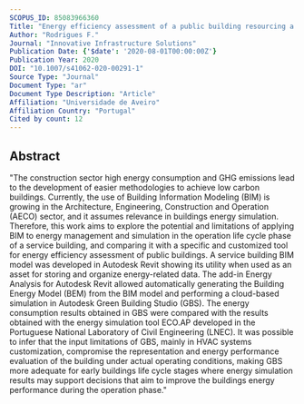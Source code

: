 ```yaml
---
SCOPUS_ID: 85083966360
Title: "Energy efficiency assessment of a public building resourcing a BIM model"
Author: "Rodrigues F."
Journal: "Innovative Infrastructure Solutions"
Publication Date: {'$date': '2020-08-01T00:00:00Z'}
Publication Year: 2020
DOI: "10.1007/s41062-020-00291-1"
Source Type: "Journal"
Document Type: "ar"
Document Type Description: "Article"
Affiliation: "Universidade de Aveiro"
Affiliation Country: "Portugal"
Cited by count: 12
---
```


## Abstract
"The construction sector high energy consumption and GHG emissions lead to the development of easier methodologies to achieve low carbon buildings. Currently, the use of Building Information Modeling (BIM) is growing in the Architecture, Engineering, Construction and Operation (AECO) sector, and it assumes relevance in buildings energy simulation. Therefore, this work aims to explore the potential and limitations of applying BIM to energy management and simulation in the operation life cycle phase of a service building, and comparing it with a specific and customized tool for energy efficiency assessment of public buildings. A service building BIM model was developed in Autodesk Revit showing its utility when used as an asset for storing and organize energy-related data. The add-in Energy Analysis for Autodesk Revit allowed automatically generating the Building Energy Model (BEM) from the BIM model and performing a cloud-based simulation in Autodesk Green Building Studio (GBS). The energy consumption results obtained in GBS were compared with the results obtained with the energy simulation tool ECO.AP developed in the Portuguese National Laboratory of Civil Engineering (LNEC). It was possible to infer that the input limitations of GBS, mainly in HVAC systems customization, compromise the representation and energy performance evaluation of the building under actual operating conditions, making GBS more adequate for early buildings life cycle stages where energy simulation results may support decisions that aim to improve the buildings energy performance during the operation phase."
